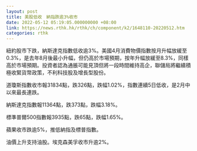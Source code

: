 ```yaml
---
layout: post
title: 美股低收　納指跌逾3%收市
date: 2022-05-12 05:19:05.000000000 +08:00
link: https://news.rthk.hk/rthk/ch/component/k2/1648110-20220512.htm
categories: rthk
---
```


紐約股市下跌，納斯達克指數低收逾3%。美國4月消費物價指數按月升幅放緩至0.3%，是去年8月後最小升幅，但仍高於市場預期，按年升幅放緩至8.3%，同樣高於市場預期。投資者認為通脹可能見頂但將一段時間維持高企，聯儲局將繼續積極收緊貨幣政策，不利科技股及增長型股份。

道瓊斯指數收市報31834點，跌326點，跌幅1.02%，指數連續5日低收，是2月中以來最長連跌。

納斯達克指數報11364點，跌373點，跌幅3.18%。

標準普爾500指數報3935點，跌65點，跌幅1.65%。

蘋果收市跌逾5%，推低納指及標普指數。

油價上升支持油股。埃克森美孚收市升逾2%。
